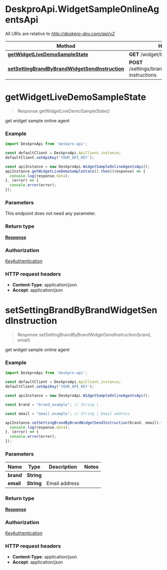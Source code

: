 # DeskproApi.WidgetSampleOnlineAgentsApi

All URIs are relative to *http://deskpro-dev.com/api/v2*

Method | HTTP request | Description
------------- | ------------- | -------------
[**getWidgetLiveDemoSampleState**](WidgetSampleOnlineAgentsApi.md#getWidgetLiveDemoSampleState) | **GET** /widget/live_demo/sample_state | 
[**setSettingBrandByBrandWidgetSendInstruction**](WidgetSampleOnlineAgentsApi.md#setSettingBrandByBrandWidgetSendInstruction) | **POST** /settings/brands/{brand}/widget/send-instructions | 


<a name="getWidgetLiveDemoSampleState"></a>
# **getWidgetLiveDemoSampleState**
> Response getWidgetLiveDemoSampleState()



get widget sample online agent

### Example
```javascript
import DeskproApi from 'deskpro-api';

const defaultClient = DeskproApi.ApiClient.instance;
defaultClient.setApiKey('YOUR_API_KEY');

const apiInstance = new DeskproApi.WidgetSampleOnlineAgentsApi();
apiInstance.getWidgetLiveDemoSampleState().then((response) => {
  console.log(response.data);
}, (error) => {
  console.error(error);
});

```

### Parameters
This endpoint does not need any parameter.

### Return type

[**Response**](Response.md)

### Authorization

[KeyAuthentication](../README.md#KeyAuthentication)

### HTTP request headers

 - **Content-Type**: application/json
 - **Accept**: application/json

<a name="setSettingBrandByBrandWidgetSendInstruction"></a>
# **setSettingBrandByBrandWidgetSendInstruction**
> Response setSettingBrandByBrandWidgetSendInstruction(brand, email)



get widget sample online agent

### Example
```javascript
import DeskproApi from 'deskpro-api';

const defaultClient = DeskproApi.ApiClient.instance;
defaultClient.setApiKey('YOUR_API_KEY');

const apiInstance = new DeskproApi.WidgetSampleOnlineAgentsApi();

const brand = "brand_example"; // String | 

const email = "email_example"; // String | Email address

apiInstance.setSettingBrandByBrandWidgetSendInstruction(brand, email).then((response) => {
  console.log(response.data);
}, (error) => {
  console.error(error);
});

```

### Parameters

Name | Type | Description  | Notes
------------- | ------------- | ------------- | -------------
 **brand** | **String**|  | 
 **email** | **String**| Email address | 

### Return type

[**Response**](Response.md)

### Authorization

[KeyAuthentication](../README.md#KeyAuthentication)

### HTTP request headers

 - **Content-Type**: application/json
 - **Accept**: application/json

